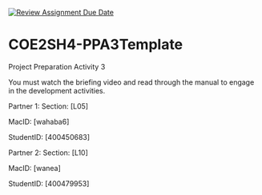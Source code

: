 [![Review Assignment Due Date](https://classroom.github.com/assets/deadline-readme-button-24ddc0f5d75046c5622901739e7c5dd533143b0c8e959d652212380cedb1ea36.svg)](https://classroom.github.com/a/gUachAgg)
# COE2SH4-PPA3Template
Project Preparation Activity 3

You must watch the briefing video and read through the manual to engage in the development activities.

Partner 1:
Section: [L05]

MacID: [wahaba6]

StudentID: [400450683]

Partner 2:
Section: [L10]

MacID: [wanea]

StudentID: [400479953]
